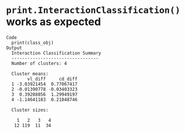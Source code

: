 # `print.InteractionClassification()` works as expected

    Code
      print(class_obj)
    Output
      Interaction Classification Summary
      ---------------------------------
      Number of clusters: 4 
      
      Cluster means:
            vl_diff     cd_diff
      1 -3.03921454  0.77067417
      2 -0.01390778 -0.03403323
      3  0.39208856  1.29949197
      4 -1.14641183  0.21048746
      
      Cluster sizes:
      
        1   2   3   4 
       12 119  11  34 

